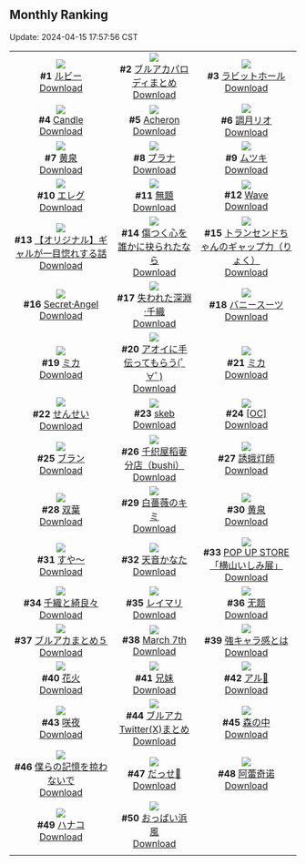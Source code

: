 ## Monthly Ranking
Update: 2024-04-15 17:57:56 CST

|      |      |      |
| :----: | :----: | :----: |
| ![](https://i.pixiv.re/c/240x480/img-master/img/2024/03/18/00/02/43/117017326_p0_master1200.jpg)<br>**#1** [ルビー](https://www.pixiv.net/artworks/117017326)<br>[Download](https://i.pixiv.re/img-original/img/2024/03/18/00/02/43/117017326_p0.jpg) | ![](https://i.pixiv.re/c/240x480/img-master/img/2024/03/18/16/52/13/117032976_p0_master1200.jpg)<br>**#2** [ブルアカパロディまとめ](https://www.pixiv.net/artworks/117032976)<br>[Download](https://i.pixiv.re/img-original/img/2024/03/18/16/52/13/117032976_p0.png) | ![](https://i.pixiv.re/c/240x480/img-master/img/2024/03/19/21/28/54/117067337_p0_master1200.jpg)<br>**#3** [ラビットホール](https://www.pixiv.net/artworks/117067337)<br>[Download](https://i.pixiv.re/img-original/img/2024/03/19/21/28/54/117067337_p0.jpg) |
| ![](https://i.pixiv.re/c/240x480/img-master/img/2024/03/18/01/07/18/117019484_p0_master1200.jpg)<br>**#4** [Candle](https://www.pixiv.net/artworks/117019484)<br>[Download](https://i.pixiv.re/img-original/img/2024/03/18/01/07/18/117019484_p0.jpg) | ![](https://i.pixiv.re/c/240x480/img-master/img/2024/03/19/18/24/57/117062300_p0_master1200.jpg)<br>**#5** [Acheron](https://www.pixiv.net/artworks/117062300)<br>[Download](https://i.pixiv.re/img-original/img/2024/03/19/18/24/57/117062300_p0.jpg) | ![](https://i.pixiv.re/c/240x480/img-master/img/2024/03/18/00/00/20/117017023_p0_master1200.jpg)<br>**#6** [調月リオ](https://www.pixiv.net/artworks/117017023)<br>[Download](https://i.pixiv.re/img-original/img/2024/03/18/00/00/20/117017023_p0.jpg) |
| ![](https://i.pixiv.re/c/240x480/img-master/img/2024/03/17/00/00/21/116983185_p0_master1200.jpg)<br>**#7** [黄泉](https://www.pixiv.net/artworks/116983185)<br>[Download](https://i.pixiv.re/img-original/img/2024/03/17/00/00/21/116983185_p0.jpg) | ![](https://i.pixiv.re/c/240x480/img-master/img/2024/03/18/14/55/34/117030996_p0_master1200.jpg)<br>**#8** [プラナ](https://www.pixiv.net/artworks/117030996)<br>[Download](https://i.pixiv.re/img-original/img/2024/03/18/14/55/34/117030996_p0.png) | ![](https://i.pixiv.re/c/240x480/img-master/img/2024/03/18/16/03/58/117032158_p0_master1200.jpg)<br>**#9** [ムツキ](https://www.pixiv.net/artworks/117032158)<br>[Download](https://i.pixiv.re/img-original/img/2024/03/18/16/03/58/117032158_p0.jpg) |
| ![](https://i.pixiv.re/c/240x480/img-master/img/2024/03/17/00/23/38/116984362_p0_master1200.jpg)<br>**#10** [エレグ](https://www.pixiv.net/artworks/116984362)<br>[Download](https://i.pixiv.re/img-original/img/2024/03/17/00/23/38/116984362_p0.jpg) | ![](https://i.pixiv.re/c/240x480/img-master/img/2024/03/17/07/03/34/116990705_p0_master1200.jpg)<br>**#11** [無題](https://www.pixiv.net/artworks/116990705)<br>[Download](https://i.pixiv.re/img-original/img/2024/03/17/07/03/34/116990705_p0.png) | ![](https://i.pixiv.re/c/240x480/img-master/img/2024/03/17/01/45/54/116986313_p0_master1200.jpg)<br>**#12** [Wave](https://www.pixiv.net/artworks/116986313)<br>[Download](https://i.pixiv.re/img-original/img/2024/03/17/01/45/54/116986313_p0.png) |
| ![](https://i.pixiv.re/c/240x480/img-master/img/2024/03/18/15/17/58/117031359_p0_master1200.jpg)<br>**#13** [【オリジナル】ギャルが一目惚れする話](https://www.pixiv.net/artworks/117031359)<br>[Download](https://i.pixiv.re/img-original/img/2024/03/18/15/17/58/117031359_p0.jpg) | ![](https://i.pixiv.re/c/240x480/img-master/img/2024/03/18/21/14/00/117039668_p0_master1200.jpg)<br>**#14** [傷つく心を誰かに抉られたなら](https://www.pixiv.net/artworks/117039668)<br>[Download](https://i.pixiv.re/img-original/img/2024/03/18/21/14/00/117039668_p0.jpg) | ![](https://i.pixiv.re/c/240x480/img-master/img/2024/03/17/00/07/08/116983746_p0_master1200.jpg)<br>**#15** [トランセンドちゃんのギャップ力（りょく）](https://www.pixiv.net/artworks/116983746)<br>[Download](https://i.pixiv.re/img-original/img/2024/03/17/00/07/08/116983746_p0.png) |
| ![](https://i.pixiv.re/c/240x480/img-master/img/2024/03/19/00/01/02/117045388_p0_master1200.jpg)<br>**#16** [Secret·Angel](https://www.pixiv.net/artworks/117045388)<br>[Download](https://i.pixiv.re/img-original/img/2024/03/19/00/01/02/117045388_p0.jpg) | ![](https://i.pixiv.re/c/240x480/img-master/img/2024/03/16/00/00/33/116951729_p0_master1200.jpg)<br>**#17** [失われた深淵·千織](https://www.pixiv.net/artworks/116951729)<br>[Download](https://i.pixiv.re/img-original/img/2024/03/16/00/00/33/116951729_p0.jpg) | ![](https://i.pixiv.re/c/240x480/img-master/img/2024/03/16/20/30/26/116976005_p0_master1200.jpg)<br>**#18** [バニースーツ](https://www.pixiv.net/artworks/116976005)<br>[Download](https://i.pixiv.re/img-original/img/2024/03/16/20/30/26/116976005_p0.png) |
| ![](https://i.pixiv.re/c/240x480/img-master/img/2024/03/19/00/00/22/117045258_p0_master1200.jpg)<br>**#19** [ミカ](https://www.pixiv.net/artworks/117045258)<br>[Download](https://i.pixiv.re/img-original/img/2024/03/19/00/00/22/117045258_p0.jpg) | ![](https://i.pixiv.re/c/240x480/img-master/img/2024/03/17/08/00/04/116991385_p0_master1200.jpg)<br>**#20** [アオイに手伝ってもらう(ﾟ∀ﾟ)](https://www.pixiv.net/artworks/116991385)<br>[Download](https://i.pixiv.re/img-original/img/2024/03/17/08/00/04/116991385_p0.jpg) | ![](https://i.pixiv.re/c/240x480/img-master/img/2024/03/18/00/42/18/117018732_p0_master1200.jpg)<br>**#21** [ミカ](https://www.pixiv.net/artworks/117018732)<br>[Download](https://i.pixiv.re/img-original/img/2024/03/18/00/42/18/117018732_p0.png) |
| ![](https://i.pixiv.re/c/240x480/img-master/img/2024/03/18/19/34/44/117036694_p0_master1200.jpg)<br>**#22** [せんせい](https://www.pixiv.net/artworks/117036694)<br>[Download](https://i.pixiv.re/img-original/img/2024/03/18/19/34/44/117036694_p0.png) | ![](https://i.pixiv.re/c/240x480/img-master/img/2024/03/16/14/18/31/116966662_p0_master1200.jpg)<br>**#23** [skeb](https://www.pixiv.net/artworks/116966662)<br>[Download](https://i.pixiv.re/img-original/img/2024/03/16/14/18/31/116966662_p0.png) | ![](https://i.pixiv.re/c/240x480/img-master/img/2024/03/18/00/00/28/117017053_p0_master1200.jpg)<br>**#24** [[OC]](https://www.pixiv.net/artworks/117017053)<br>[Download](https://i.pixiv.re/img-original/img/2024/03/18/00/00/28/117017053_p0.jpg) |
| ![](https://i.pixiv.re/c/240x480/img-master/img/2024/03/18/01/27/53/117019964_p0_master1200.jpg)<br>**#25** [ブラン](https://www.pixiv.net/artworks/117019964)<br>[Download](https://i.pixiv.re/img-original/img/2024/03/18/01/27/53/117019964_p0.jpg) | ![](https://i.pixiv.re/c/240x480/img-master/img/2024/03/18/17/56/22/117034187_p0_master1200.jpg)<br>**#26** [千织屋稻妻分店（bushi）](https://www.pixiv.net/artworks/117034187)<br>[Download](https://i.pixiv.re/img-original/img/2024/03/18/17/56/22/117034187_p0.jpg) | ![](https://i.pixiv.re/c/240x480/img-master/img/2024/03/18/00/00/04/117016957_p0_master1200.jpg)<br>**#27** [誘蛾灯師](https://www.pixiv.net/artworks/117016957)<br>[Download](https://i.pixiv.re/img-original/img/2024/03/18/00/00/04/117016957_p0.jpg) |
| ![](https://i.pixiv.re/c/240x480/img-master/img/2024/03/18/10/40/15/117027079_p0_master1200.jpg)<br>**#28** [双葉](https://www.pixiv.net/artworks/117027079)<br>[Download](https://i.pixiv.re/img-original/img/2024/03/18/10/40/15/117027079_p0.jpg) | ![](https://i.pixiv.re/c/240x480/img-master/img/2024/03/16/00/00/30/116951718_p0_master1200.jpg)<br>**#29** [白薔薇のキミ](https://www.pixiv.net/artworks/116951718)<br>[Download](https://i.pixiv.re/img-original/img/2024/03/16/00/00/30/116951718_p0.png) | ![](https://i.pixiv.re/c/240x480/img-master/img/2024/03/20/00/00/47/117072303_p0_master1200.jpg)<br>**#30** [黄泉](https://www.pixiv.net/artworks/117072303)<br>[Download](https://i.pixiv.re/img-original/img/2024/03/20/00/00/47/117072303_p0.jpg) |
| ![](https://i.pixiv.re/c/240x480/img-master/img/2024/03/18/23/06/28/117043429_p0_master1200.jpg)<br>**#31** [すや～](https://www.pixiv.net/artworks/117043429)<br>[Download](https://i.pixiv.re/img-original/img/2024/03/18/23/06/28/117043429_p0.jpg) | ![](https://i.pixiv.re/c/240x480/img-master/img/2024/03/18/12/51/45/117029150_p0_master1200.jpg)<br>**#32** [天音かなた](https://www.pixiv.net/artworks/117029150)<br>[Download](https://i.pixiv.re/img-original/img/2024/03/18/12/51/45/117029150_p0.png) | ![](https://i.pixiv.re/c/240x480/img-master/img/2024/03/18/00/00/09/117016973_p0_master1200.jpg)<br>**#33** [POP UP STORE 「横山いしみ展」](https://www.pixiv.net/artworks/117016973)<br>[Download](https://i.pixiv.re/img-original/img/2024/03/18/00/00/09/117016973_p0.jpg) |
| ![](https://i.pixiv.re/c/240x480/img-master/img/2024/03/17/00/00/08/116983124_p0_master1200.jpg)<br>**#34** [千織と綺良々](https://www.pixiv.net/artworks/116983124)<br>[Download](https://i.pixiv.re/img-original/img/2024/03/17/00/00/08/116983124_p0.jpg) | ![](https://i.pixiv.re/c/240x480/img-master/img/2024/03/18/13/20/12/117017087_p0_master1200.jpg)<br>**#35** [レイマリ](https://www.pixiv.net/artworks/117017087)<br>[Download](https://i.pixiv.re/img-original/img/2024/03/18/13/20/12/117017087_p0.png) | ![](https://i.pixiv.re/c/240x480/img-master/img/2024/03/16/12/46/17/116964747_p0_master1200.jpg)<br>**#36** [无题](https://www.pixiv.net/artworks/116964747)<br>[Download](https://i.pixiv.re/img-original/img/2024/03/16/12/46/17/116964747_p0.png) |
| ![](https://i.pixiv.re/c/240x480/img-master/img/2024/03/18/20/37/18/117038333_p0_master1200.jpg)<br>**#37** [ブルアカまとめ５](https://www.pixiv.net/artworks/117038333)<br>[Download](https://i.pixiv.re/img-original/img/2024/03/18/20/37/18/117038333_p0.png) | ![](https://i.pixiv.re/c/240x480/img-master/img/2024/03/16/22/34/23/116980313_p0_master1200.jpg)<br>**#38** [March 7th](https://www.pixiv.net/artworks/116980313)<br>[Download](https://i.pixiv.re/img-original/img/2024/03/16/22/34/23/116980313_p0.png) | ![](https://i.pixiv.re/c/240x480/img-master/img/2024/03/18/00/00/28/117017054_p0_master1200.jpg)<br>**#39** [強キャラ感とは](https://www.pixiv.net/artworks/117017054)<br>[Download](https://i.pixiv.re/img-original/img/2024/03/18/00/00/28/117017054_p0.png) |
| ![](https://i.pixiv.re/c/240x480/img-master/img/2024/03/17/11/23/30/116994927_p0_master1200.jpg)<br>**#40** [花火](https://www.pixiv.net/artworks/116994927)<br>[Download](https://i.pixiv.re/img-original/img/2024/03/17/11/23/30/116994927_p0.jpg) | ![](https://i.pixiv.re/c/240x480/img-master/img/2024/03/20/18/16/52/117091845_p0_master1200.jpg)<br>**#41** [兄妹](https://www.pixiv.net/artworks/117091845)<br>[Download](https://i.pixiv.re/img-original/img/2024/03/20/18/16/52/117091845_p0.jpg) | ![](https://i.pixiv.re/c/240x480/img-master/img/2024/03/18/01/37/06/117020178_p0_master1200.jpg)<br>**#42** [アル🎨](https://www.pixiv.net/artworks/117020178)<br>[Download](https://i.pixiv.re/img-original/img/2024/03/18/01/37/06/117020178_p0.jpg) |
| ![](https://i.pixiv.re/c/240x480/img-master/img/2024/03/18/00/16/20/117017908_p0_master1200.jpg)<br>**#43** [咲夜](https://www.pixiv.net/artworks/117017908)<br>[Download](https://i.pixiv.re/img-original/img/2024/03/18/00/16/20/117017908_p0.jpg) | ![](https://i.pixiv.re/c/240x480/img-master/img/2024/03/17/19/47/14/117007504_p0_master1200.jpg)<br>**#44** [ブルアカTwitter(X)まとめ](https://www.pixiv.net/artworks/117007504)<br>[Download](https://i.pixiv.re/img-original/img/2024/03/17/19/47/14/117007504_p0.jpg) | ![](https://i.pixiv.re/c/240x480/img-master/img/2024/03/19/00/00/31/117045301_p0_master1200.jpg)<br>**#45** [森の中](https://www.pixiv.net/artworks/117045301)<br>[Download](https://i.pixiv.re/img-original/img/2024/03/19/00/00/31/117045301_p0.png) |
| ![](https://i.pixiv.re/c/240x480/img-master/img/2024/03/20/22/44/51/117100420_p0_master1200.jpg)<br>**#46** [僕らの記憶を掠わないで](https://www.pixiv.net/artworks/117100420)<br>[Download](https://i.pixiv.re/img-original/img/2024/03/20/22/44/51/117100420_p0.jpg) | ![](https://i.pixiv.re/c/240x480/img-master/img/2024/03/18/23/47/37/117044779_p0_master1200.jpg)<br>**#47** [だっせ💖](https://www.pixiv.net/artworks/117044779)<br>[Download](https://i.pixiv.re/img-original/img/2024/03/18/23/47/37/117044779_p0.jpg) | ![](https://i.pixiv.re/c/240x480/img-master/img/2024/03/17/21/39/21/117011501_p0_master1200.jpg)<br>**#48** [阿蕾奇诺](https://www.pixiv.net/artworks/117011501)<br>[Download](https://i.pixiv.re/img-original/img/2024/03/17/21/39/21/117011501_p0.jpg) |
| ![](https://i.pixiv.re/c/240x480/img-master/img/2024/03/19/00/57/33/117047203_p0_master1200.jpg)<br>**#49** [ハナコ](https://www.pixiv.net/artworks/117047203)<br>[Download](https://i.pixiv.re/img-original/img/2024/03/19/00/57/33/117047203_p0.jpg) | ![](https://i.pixiv.re/c/240x480/img-master/img/2024/03/17/05/00/03/116989238_p0_master1200.jpg)<br>**#50** [おっぱい浜風](https://www.pixiv.net/artworks/116989238)<br>[Download](https://i.pixiv.re/img-original/img/2024/03/17/05/00/03/116989238_p0.jpg) |
|      |
